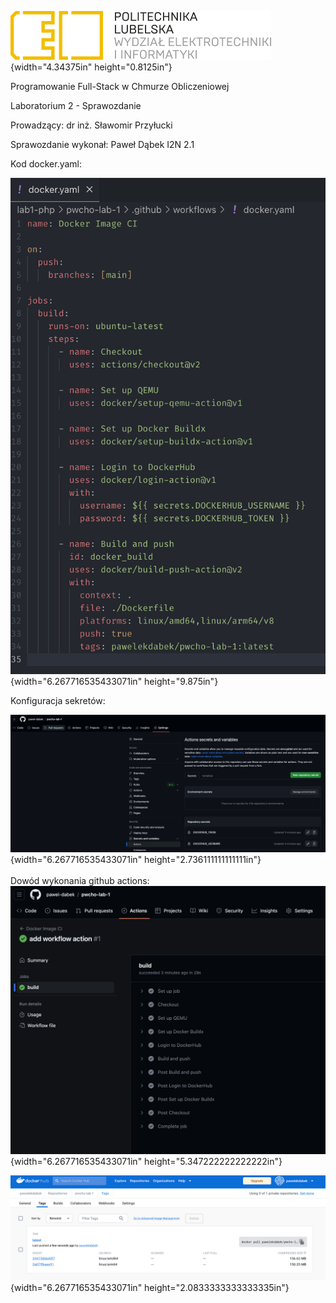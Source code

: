 ![](vertopal_b4da11e9717d4d0d99baf7cee8c056ce/media/image2.png){width="4.34375in"
height="0.8125in"}

Programowanie Full-Stack w Chmurze Obliczeniowej

Laboratorium 2 - Sprawozdanie

Prowadzący: dr inż. Sławomir Przyłucki

Sprawozdanie wykonał: Paweł Dąbek I2N 2.1

Kod docker.yaml:

![](vertopal_b4da11e9717d4d0d99baf7cee8c056ce/media/image4.png){width="6.267716535433071in"
height="9.875in"}

Konfiguracja sekretów:

![](vertopal_b4da11e9717d4d0d99baf7cee8c056ce/media/image3.png){width="6.267716535433071in"
height="2.736111111111111in"}\
\
Dowód wykonania github actions:\
![](vertopal_b4da11e9717d4d0d99baf7cee8c056ce/media/image5.png){width="6.267716535433071in"
height="5.347222222222222in"}

![](vertopal_b4da11e9717d4d0d99baf7cee8c056ce/media/image1.png){width="6.267716535433071in"
height="2.0833333333333335in"}
